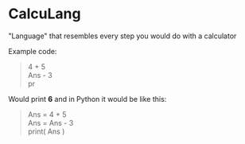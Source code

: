 # CalcuLang
"Language" that resembles every step you would do with a calculator

Example code:  
> 4 + 5  
> Ans - 3  
> pr  

Would print **6** and in Python it would be like this:
> Ans = 4 + 5  
> Ans = Ans - 3  
> print( Ans )
